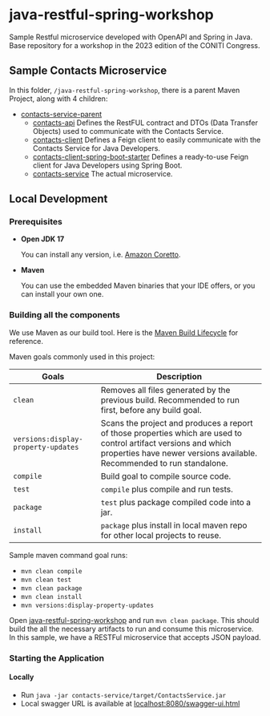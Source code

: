 # java-restful-spring-workshop
Sample Restful microservice developed with OpenAPI and Spring in Java. Base repository for a workshop in the 2023 edition of the CONITI Congress. 

## Sample Contacts Microservice

In this folder, `/java-restful-spring-workshop`, there is a parent Maven Project, along with 4 children:

* [contacts-service-parent](/)
    * [contacts-api](contacts-api)
      Defines the RestFUL contract and DTOs (Data Transfer Objects) used to communicate with the Contacts Service.
    * [contacts-client](contacts-client)
      Defines a Feign client to easily communicate with the Contacts Service for Java Developers.
    * [contacts-client-spring-boot-starter](contacts-client-spring-boot-starter)
      Defines a ready-to-use Feign client for Java Developers using Spring Boot.
    * [contacts-service](contacts-service)
      The actual microservice.

## Local Development

### Prerequisites

* **Open JDK 17**

  You can install any version, i.e. [Amazon Coretto](https://docs.aws.amazon.com/corretto/latest/corretto-17-ug/downloads-list.html).

* **Maven**

  You can use the embedded Maven binaries that your IDE offers, or you can install your own one.

### Building all the components

We use Maven as our build tool. Here is the [Maven Build Lifecycle](https://maven.apache.org/guides/introduction/introduction-to-the-lifecycle.html) for reference.

Maven goals commonly used in this project:

| Goals                               | Description                                                                                                                                                                                |
|-------------------------------------|--------------------------------------------------------------------------------------------------------------------------------------------------------------------------------------------|
| `clean`                             | Removes all files generated by the previous build. Recommended to run first, before any build goal.                                                                                        |
| `versions:display-property-updates` | Scans the project and produces a report of those properties which are used to control artifact versions and which properties have newer versions available. Recommended to run standalone. |
| `compile`                           | Build goal to compile source code.                                                                                                                                                         |
| `test`                              | `compile` plus compile and run tests.                                                                                                                                                      |
| `package`                           | `test` plus package compiled code into a jar.                                                                                                                                              |
| `install`                           | `package` plus install in local maven repo for other local projects to reuse.                                                                                                              |

Sample maven command goal runs:

* `mvn clean compile`
* `mvn clean test`
* `mvn clean package`
* `mvn clean install`
* `mvn versions:display-property-updates`

Open [java-restful-spring-workshop](/) and run `mvn clean package`. This should build the all the necessary artifacts to run and consume this microservice.
In this sample, we have a RESTFul microservice that accepts JSON payload.

### Starting the Application

#### Locally

* Run `java -jar contacts-service/target/ContactsService.jar`
* Local swagger URL is available at [localhost:8080/swagger-ui.html](http://localhost:8080/swagger-ui.html)
